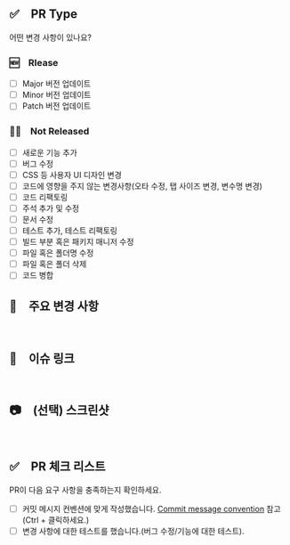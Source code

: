 ## ✅　PR Type
어떤 변경 사항이 있나요?

### 🆕　Rlease
- [ ] Major 버전 업데이트
- [ ] Minor 버전 업데이트
- [ ] Patch 버전 업데이트

### 🧑‍💻　Not Released
- [ ] 새로운 기능 추가
- [ ] 버그 수정
- [ ] CSS 등 사용자 UI 디자인 변경
- [ ] 코드에 영향을 주지 않는 변경사항(오타 수정, 탭 사이즈 변경, 변수명 변경)
- [ ] 코드 리팩토링
- [ ] 주석 추가 및 수정
- [ ] 문서 수정
- [ ] 테스트 추가, 테스트 리팩토링
- [ ] 빌드 부분 혹은 패키지 매니저 수정
- [ ] 파일 혹은 폴더명 수정
- [ ] 파일 혹은 폴더 삭제
- [ ] 코드 병합
  
## 📝　주요 변경 사항
<br>

## 🔗　이슈 링크
<br>

## 📷　(선택) 스크린샷
<br>

## ✅　PR 체크 리스트
PR이 다음 요구 사항을 충족하는지 확인하세요.

- [ ] 커밋 메시지 컨벤션에 맞게 작성했습니다.  [Commit message convention](https://www.notion.so/squares-inc/git-Commit-Convention-6b433c7c3bc64b32940397b3b64e3a67?pvs=4) 참고  (Ctrl + 클릭하세요.) 
- [ ] 변경 사항에 대한 테스트를 했습니다.(버그 수정/기능에 대한 테스트).